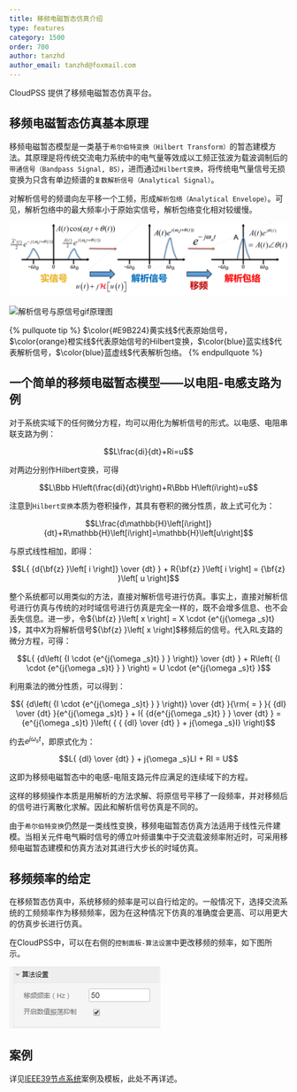```yaml
---
title: 移频电磁暂态仿真介绍
type: features
category: 1500
order: 700
author: tanzhd
author_email: tanzhd@foxmail.com
---
```


CloudPSS 提供了移频电磁暂态仿真平台。

## 移频电磁暂态仿真基本原理
移频电磁暂态模型是一类基于`希尔伯特变换（Hilbert Transform）`的暂态建模方法。其原理是将传统交流电力系统中的电气量等效成以工频正弦波为载波调制后的`带通信号（Bandpass Signal, BS）`，进而通过`Hilbert变换`，将传统电气量信号无损变换为只含有单边频谱的`复数解析信号（Analytical Signal）`。

对解析信号的频谱向左平移一个工频，形成`解析包络（Analytical Envelope）`。可见，解析包络中的最大频率小于原始实信号，解析包络变化相对较缓慢。

![解析信号与解析包络原理图](SFA/fig3.png "解析信号与解析包络原理图")

![解析信号与原信号gif原理图](SFA/fig4.gif "解析信号的实部虚部演示") 

{% pullquote tip %}
$\color{#E9B224}黄实线$代表原始信号，$\color{orange}橙实线$代表原始信号的Hilbert变换，$\color{blue}蓝实线$代表解析信号，$\color{blue}蓝虚线$代表解析包络。
{% endpullquote %}

## 一个简单的移频电磁暂态模型——以电阻-电感支路为例
对于系统实域下的任何微分方程，均可以用化为解析信号的形式。以电感、电阻串联支路为例：

$$L\frac{di}{dt}+Ri=u$$

对两边分别作Hilbert变换，可得

$$L\Bbb H\left(\frac{di}{dt}\right)+R\Bbb H\left(i\right)=u$$

注意到`Hilbert变换`本质为卷积操作，其具有卷积的微分性质，故上式可化为：

$$L\frac{d\mathbb{H}\left[i\right]}{dt}+R\mathbb{H}\left[i\right]=\mathbb{H}\left[u\right]$$

与原式线性相加，即得：

$$L{ {d{\bf{z} }\left[ i \right]} \over {dt} } + R{\bf{z} }\left[ i \right] = {\bf{z} }\left[ u \right]$$

整个系统都可以用类似的方法，直接对解析信号进行仿真。事实上，直接对解析信号进行仿真与传统的对时域信号进行仿真是完全一样的，既不会增多信息、也不会丢失信息。进一步，令${\bf{z} }\left[ x \right] = X \cdot {e^{j{\omega _s}t} }$，其中$X$为将解析信号${\bf{z} }\left[ x \right]$移频后的信号。代入RL支路的微分方程，可得：

$$L{ {d\left( {I \cdot {e^{j{\omega _s}t} } } \right)} \over {dt} } + R\left( {I \cdot {e^{j{\omega _s}t} } } \right) = U \cdot {e^{j{\omega _s}t} }$$

利用乘法的微分性质，可以得到：

$${ {d\left( {I \cdot {e^{j{\omega _s}t} } } \right)} \over {dt} }{\rm{ = } }{ {dI} \over {dt} }{e^{j{\omega _s}t} } + I{ {d{e^{j{\omega _s}t} } } \over {dt} } = {e^{j{\omega _s}t} }\left( { { {dI} \over {dt} } + j{\omega _s}I} \right)$$

约去${e^{j{\omega _s}t} }$，即原式化为：

$$L{ {dI} \over {dt} } + j{\omega _s}LI + RI = U$$

这即为移频电磁暂态中的电感-电阻支路元件应满足的连续域下的方程。

这样的移频操作本质是用解析的方法求解、将原信号平移了一段频率，并对移频后的信号进行离散化求解。因此和解析信号仿真是不同的。

由于`希尔伯特变换`仍然是一类线性变换，移频电磁暂态仿真方法适用于线性元件建模。当相关元件电气瞬时信号的傅立叶频谱集中于交流载波频率附近时，可采用移频电磁暂态建模和仿真方法对其进行大步长的时域仿真。

## 移频频率的给定

在移频暂态仿真中，系统移频的频率是可以自行给定的。一般情况下，选择交流系统的工频频率作为移频频率，因为在这种情况下仿真的准确度会更高、可以用更大的仿真步长进行仿真。

在CloudPSS中，可以在右侧的`控制面板-算法设置`中更改移频的频率，如下图所示。

![移频频率的设定](SFA/FreqSFA.png "移频频率的设定")

## 案例

详见[IEEE39节点系统](/examples/IEEE39.html)案例及模板，此处不再详述。
